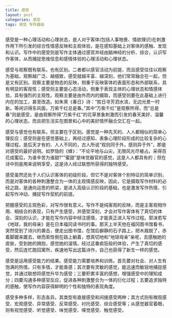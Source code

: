 ```yaml
---
title: 感受
layout: post
categories: 感受
tags: 感受 写作基础
---
```


感受是一种心理活动和心理状态，是人对于客体(包括人事物景、情欲理识)在刺激作用下所引发的综合性情感反映和主观体验，是在感知基础上对客体的感触、发现和认识。写作中的感受则是写作主体通过感官并经由脑神经的分析、综合，认识写作客体，从而捕捉思维信息和感情体验的心理活动和心理状态。

感受与观察既有联系，也有区别。二者都以感官活动为前提，而且感受往往以观察为基础，观察越广泛、越细致，感受就越丰富、越深刻，他们常常融合在一起，但是又有区别。观察主要是物态的反映，侧重于反映客体的表面形态和外部联系，具有明显的客观性；感受则主要是心态活动，侧重于表现主体的心理状态和情感体验，具有强烈的主观性。观察主要是由外而内的摄取，而感受则要在此基础上进行内在的加工，甚至改造。如朱熹《春日》诗：“胜日寻芳泗水滨，无边光景一时新。等闲识得东风面，万紫千红总是春。”其中“万紫千红”是观察所得，而“总是春”则是感受，是由观察所得“万紫千红”的花草景象刺激而引发的春天美好、温馨的心理状态，而且把生活实在图景和心中的美好情怀融合交汇在一起。

感受与感觉也有联系，但主要在于区别。感觉是一种先天的、人人都相似的简单心理反应；感受则是在感觉基础上，再经过感知、表象心理阶段形成的比较复杂的心理过程，是后天才有的、人人不同的，古人所说“观则同于外，感则异于外”，即是对感受的最好说明。如罗隐的《蜂》：“不论平地与山尖，无限风光尽被占。采得百花成蜜后，为谁辛苦为谁甜?”“蜜甜”是味觉器官的感觉，这是人人都具有的；但在诗中则是用来说明享受，这是诗人经过联想所获得的独特感受。

感受虽然还处于人们认识客体的初级阶段，但它不是对客体个别特征的简单识别，而是对客体的各种刺激整合为一体的主观情感反映，因此，它是摄取写作材料的必经之路，是通向运思的桥梁，是进入高级认识阶段的基础，也是激发写作热情、引起写作冲动、捕捉写作契机的前提。

把握感受的主观色彩，对写作很有意义。写作不是纯客观的反映，而是主客观相作用、相结合的表现，只有产生感受，并感受深刻，才会对写作客体有了真切的体会、深刻的认识，才能在写作内容中倾注感情，才能真正进入写作过程。郭沫若写《地球，我的母亲》是在日本福冈读书时的事。那天上半天他在福冈图书馆看书，突然受到了诗兴的袭击，便走出图书馆，在馆后僻静的石子路上，把木屐脱了，赤着脚踱来踱去，继而索性倒在路上躺着，想真切地和“地球母亲”亲呢，去感触她的皮肤，受到她的拥抱，感觉她的温情。经过这番疯狂般的体验，产生了真切的感受，然后连忙跑回寓所，疾速地写出这篇诗作，自己也获得了新生一样的感觉。

感受是运用感受能力的结果。感受能力需要培养和训练。首先要对社会、对人生有饱满的热情，只有多情，才能善感；其次要有灵敏的感觉，能迅速而敏锐地捕捉感觉，并通过联想将感觉升华为感受；三要积累丰富的感想，增强感受中的理知成分；四要沟通多种感官反应，促进各种刺激整合为一体的衍化过程；五要追求独特的感触，使写作内容获得鲜明的个性和独特的表现角度。

感受多种多样，形态各异。其类型有直接感受和间接感受两种；其方式则有微观感受、宏观感受、异常感受、反常感受、衬托感受、综合感受等；从感觉器官着眼，则有视觉感受、听觉感受、味觉感受、嗅觉感受、触觉感受。 